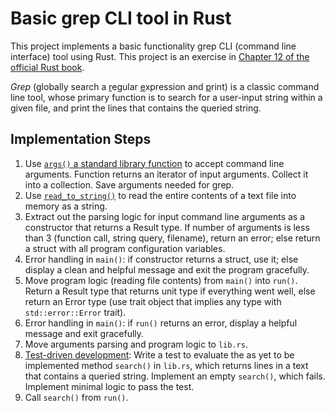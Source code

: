 # Basic grep CLI tool in Rust
This project implements a basic functionality grep CLI (command line interface) tool using Rust. This project is an exercise in [Chapter 12 of the official Rust book](https://doc.rust-lang.org/book/ch12-00-an-io-project.html).

*Grep* (<u>g</u>lobally search a <u>r</u>egular <u>e</u>xpression and <u>p</u>rint) is a classic command line tool, whose primary function is to search for a user-input string within a given file, and print the lines that contains the queried string.

## Implementation Steps
1. Use [```args()``` a standard library function](https://doc.rust-lang.org/std/env/fn.args.html) to accept command line arguments. Function returns an iterator of input arguments. Collect it into a collection. Save arguments needed for grep.
2. Use [```read_to_string()```](https://doc.rust-lang.org/std/fs/fn.read_to_string.html) to read the entire contents of a text file into memory as a string.
3. Extract out the parsing logic for input command line arguments as a constructor that returns a Result type. If number of arguments is less than 3 (function call, string query, filename), return an error; else return a struct with all program configuration variables.
4. Error handling in ```main()```: if constructor returns a struct, use it; else display a clean and helpful message and exit the program gracefully.
5. Move program logic (reading file contents) from ```main()``` into ```run()```. Return a Result type that returns unit type if everything went well, else return an Error type (use trait object that implies any type with ```std::error::Error``` trait).
6. Error handling in ```main()```: if ```run()``` returns an error, display a helpful message and exit gracefully.
7. Move arguments parsing and program logic to ```lib.rs```.
8. <u>Test-driven development</u>: Write a test to evaluate the as yet to be implemented method ```search()``` in ```lib.rs```, which returns lines in a text that contains a queried string. Implement an empty ```search()```, which fails. Implement minimal logic to pass the test.
9. Call ```search()``` from ```run()```.